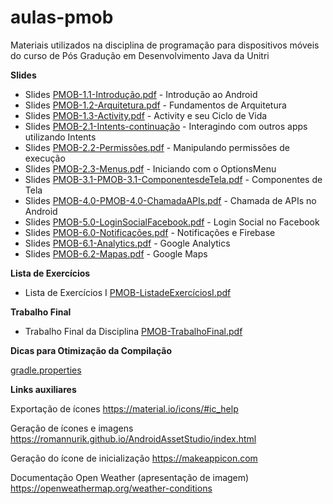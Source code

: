 # aulas-pmob
Materiais utilizados na disciplina de programação para dispositivos móveis do curso de Pós Gradução em Desenvolvimento Java da Unitri

**Slides**

- Slides [PMOB-1.1-Introdução.pdf](https://github.com/viniciusdepaula/aulas-pmob/blob/master/pdf/PMOB-1.1-Introdução.pdf) - Introdução ao Android
- Slides [PMOB-1.2-Arquitetura.pdf](https://github.com/viniciusdepaula/aulas-pmob/blob/master/pdf/PMOB-1.2-Arquitetura.pdf) - Fundamentos de Arquitetura
- Slides [PMOB-1.3-Activity.pdf](https://github.com/viniciusdepaula/aulas-pmob/blob/master/pdf/PMOB-1.3-Activity.pdf) - Activity e seu Ciclo de Vida
- Slides [PMOB-2.1-Intents-continuação](https://github.com/viniciusdepaula/aulas-pmob/blob/master/pdf/PMOB-2.1-Intents-continua%C3%A7%C3%A3o.pdf) - Interagindo com outros apps utilizando Intents
- Slides [PMOB-2.2-Permissões.pdf](https://github.com/viniciusdepaula/aulas-pmob/blob/master/pdf/PMOB-2.2-Permiss%C3%B5es.pdf) - Manipulando permissões de execução
- Slides [PMOB-2.3-Menus.pdf](https://github.com/viniciusdepaula/aulas-pmob/blob/master/pdf/PMOB-2.3-Menus.pdf) - Iniciando com o OptionsMenu
- Slides [PMOB-3.1-PMOB-3.1-ComponentesdeTela.pdf](https://github.com/viniciusdepaula/aulas-pmob/blob/master/pdf/PMOB-3.1-ComponentesdeTela.pdf) - Componentes de Tela
- Slides [PMOB-4.0-PMOB-4.0-ChamadaAPIs.pdf](https://github.com/viniciusdepaula/aulas-pmob/blob/master/pdf/PMOB-4.0-ChamandoAPIs.pdf) - Chamada de APIs no Android
- Slides [PMOB-5.0-LoginSocialFacebook.pdf](https://github.com/viniciusdepaula/aulas-pmob/blob/master/pdf/PMOB-5.0-LoginSocialFacebook.pdf) - Login Social no Facebook
- Slides [PMOB-6.0-Notificações.pdf](https://github.com/viniciusdepaula/aulas-pmob/blob/master/pdf/PMOB-6.0-Notifica%C3%A7%C3%B5es.pdf) - Notificações e Firebase
- Slides [PMOB-6.1-Analytics.pdf](https://github.com/viniciusdepaula/aulas-pmob/blob/master/pdf/PMOB-6.1-Analytics.pdf) - Google Analytics
- Slides [PMOB-6.2-Mapas.pdf](https://github.com/viniciusdepaula/aulas-pmob/blob/master/pdf/PMOB-6.2-Mapas.pdf) - Google Maps

**Lista de Exercícios**

- Lista de Exercícios I [PMOB-ListadeExercíciosI.pdf](https://github.com/viniciusdepaula/aulas-pmob/blob/master/pdf/PMOB-ListadeExerc%C3%ADciosI.pdf)

**Trabalho Final**

- Trabalho Final da Disciplina [PMOB-TrabalhoFinal.pdf](https://github.com/viniciusdepaula/aulas-pmob/blob/master/pdf/PMOB-TrabalhoFinal.pdf)

**Dicas para Otimização da Compilação**

[gradle.properties](https://github.com/viniciusdepaula/aulas-pmob/blob/master/gradle.properties)

**Links auxiliares**

Exportação de ícones
https://material.io/icons/#ic_help

Geração de ícones e imagens
https://romannurik.github.io/AndroidAssetStudio/index.html

Geração do ícone de inicialização 
https://makeappicon.com

Documentação Open Weather (apresentação de imagem)
https://openweathermap.org/weather-conditions
